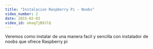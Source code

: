 ```yaml
---
title: "Instalacion Raspberry Pi - Noobs"
video_number: 2
date: 2015-02-03
video_id: okoq7jB9JlQ
---
```


Veremos como instalar de una manera facil y sencilla con instalador de noobs que ofrece Raspberry pi

